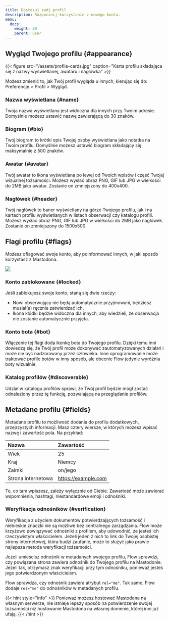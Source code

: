 ```yaml
---
title: Dostosuj swój profil
description: Rozpocznij korzystanie z nowego konta.
menu:
  docs:
    weight: 20
    parent: user
---
```


## Wygląd Twojego profilu {#appearance}

{{< figure src="/assets/profile-cards.jpg" caption="Karta profilu składająca się z nazwy wyświetlanej, awataru i nagłówka" >}}

Możesz zmienić to, jak Twój profil wygląda u innych, kierując się do: Preferencje &gt; Profil &gt; Wygląd.

### Nazwa wyświetlana {#name}

Twoja nazwa wyświetlana jest widoczna dla innych przy Twoim adresie. Domyślnie możesz ustawić nazwę zawierającą do 30 znaków.

### Biogram {#bio}

Twój biogram to krótki opis Twojej osoby wyświetlana jako notatka na Twoim profilu. Domyślnie możesz ustawić biogram składający się maksymalnie z 500 znaków.

### Awatar {#avatar}

Twój awatar to ikona wyświetlana po lewej od Twoich wpisów i część Twojej wizualnej tożsamości. Możesz wysłać obraz PNG, GIF lub JPG w wielkości do 2MB jako awatar. Zostanie on zmniejszony do 400x400.

### Nagłówek {#header}

Twój nagłówek to baner wyświetlany na górze Twojego profilu, jak i na kartach profilu wyświetlanych w listach obserwacji czy katalogu profili. Możesz wysłać obraz PNG, GIF lub JPG w wielkości do 2MB jako nagłówek. Zostanie on zmniejszony do 1500x500.

## Flagi profilu {#flags}

Możesz oflagować swoje konto, aby poinformować innych, w jaki sposób korzystasz z Mastodona.

![](/assets/bot-flag.jpg)

### Konto zablokowane {#locked}

Jeśli zablokujesz swoje konto, staną się dwie rzeczy:

* Nowi obserwujący nie będą automatycznie przyjmowani, będziesz musiał(a) ręcznie zatwierdzać ich.
* Ikona kłódki będzie widoczna dla innych, aby wiedzieli, że obserwacja nie zostanie automatycznie przyjęta.

### Konto bota {#bot}

Włączenie tej flagi doda ikonkę bota do Twojego profilu. Dzięki temu inni dowiedzą się, że Twój profil może dokonywać zautomatyzowanych działań i może nie być nadzorowany przez człowieka. Inne oprogramowanie może traktować profile botów w inny sposób, ale obecnie Flow jedynie wyróżnia boty wizualnie.

### Katalog profilów {#discoverable}

Udział w katalogu profilów sprawi, że Twój profil będzie mógł zostać odnaleziony przez tę funkcję, pozwalającą na przeglądanie profilów.

## Metadane profilu {#fields}

Metadane profilu to możliwość dodania do profilu dodatkowych, przejrzystych informacji. Masz cztery wiersze, w których możesz wpisać nazwę i zawartość pola. Na przykład:

| Nazwa | Zawartość |
| :--- | :--- |
| Wiek | 25 |
| Kraj | Niemcy |
| Zaimki | on/jego |
| Strona internetowa | https://example.com |

To, co tam wpiszesz, zależy wyłącznie od Ciebie. Zawartość może zawierać wspomnienia, hashtagi, niestandardowe emoji i odnośniki.

### Weryfikacja odnośników {#verification}

Weryfikacja z użyciem dokumentów potwierdzających tożsamość i niebieskie znaczki nie są możliwe bez centralnego zarządzania. Flow może krzyżowo powiązywać odnośniki z profilem, aby udowodnić, że jesteś ich rzeczywistym właścicielem. Jeżeli jeden z nich to link do Twojej osobistej strony internetowej, która budzi zaufanie, może to służyć jako prawie najlepsza metoda weryfikacji tożsamości.

Jeżeli umieścisz odnośnik w metadanych swojego profilu, Flow sprawdzi, czy powiązana strona zawiera odnośnik do Twojego profilu na Mastodonie. Jeżeli tak, otrzymasz znak weryfikacji przy tym odnośniku, ponieważ jesteś jego potwierdzonym właścicielem.

Flow sprawdza, czy odnośnik zawiera atrybut `rel="me"`. Tak samo, Flow dodaje `rel="me"` do odnośników w metadanych profilu.

{{< hint style="info" >}}
Ponieważ możesz hostować Mastodona na własnym serwerze, nie istnieje lepszy sposób na potwierdzenie swojej tożsamości niż hostowanie Mastodona na własnej domenie, której inni już ufają.
{{< /hint >}}

